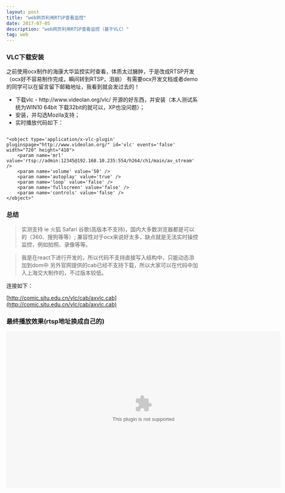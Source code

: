 ```yaml
---
layout: post
title: "web网页利用RTSP查看监控"
date: 2017-07-05 
description: "web网页利用RTSP查看监控（基于VLC）"
tag: web 
---  
```


### VLC下载安装
之前使用ocx制作的海康大华监控实时查看，体质太过臃肿，于是改成RTSP开发（ocx好不容易制作完成，瞬间转到RTSP，泪崩）
有需要ocx开发文档或者demo的同学可以在留言留下邮箱地址，我看到就会发过去的！

<ul>
  <li>下载vlc -  http://www.videolan.org/vlc/  开源的好东西，并安装（本人测试系统为WIN10 64bit 下载32bit的就可以，XP也没问题）；</li>
  <li>安装，并勾选Mozila支持；</li>
  <li>实时播放代码如下：</li>
</ul>

```

"<object type='application/x-vlc-plugin' pluginspage="http://www.videolan.org/" id='vlc' events='false' width="720" height="410">
    <param name='mrl' value='rtsp://admin:12345@192.168.10.235:554/h264/ch1/main/av_stream' />
    <param name='volume' value='50' />
    <param name='autoplay' value='true' />
    <param name='loop' value='false' />
    <param name='fullscreen' value='false' />
    <param name='controls' value='false' />
</object>"

```
### 总结

>实测支持 ie 火狐 Safari 谷歌(高版本不支持)，国内大多数浏览器都是可以的（360、搜狗等等）;
>兼容性对于ocx来说好太多，缺点就是无法实时操控监控，例如拍照、录像等等。

<p></p>

>我是在react下进行开发的，所以代码不支持直接写入结构中，只能动态添加到dom中
>另外官网提供的cab已经不支持下载，所以大家可以在代码中加入上海交大制作的，不过版本较低。


<p>
连接如下：

[http://comic.sjtu.edu.cn/vlc/cab/axvlc.cab](http://comic.sjtu.edu.cn/vlc/cab/axvlc.cab)

### 最终播放效果(rtsp地址换成自己的)

<p>
<object type='application/x-vlc-plugin' pluginspage="http://www.videolan.org/" id='vlc' events='false' width="720" height="410">
    <param name='mrl' value='rtsp://admin:12345@192.168.10.235:554/h264/ch1/main/av_stream' />
    <param name='volume' value='50' />
    <param name='autoplay' value='true' />
    <param name='loop' value='false' />
    <param name='fullscreen' value='false' />
    <param name='controls' value='false' />
</object>
<p>


